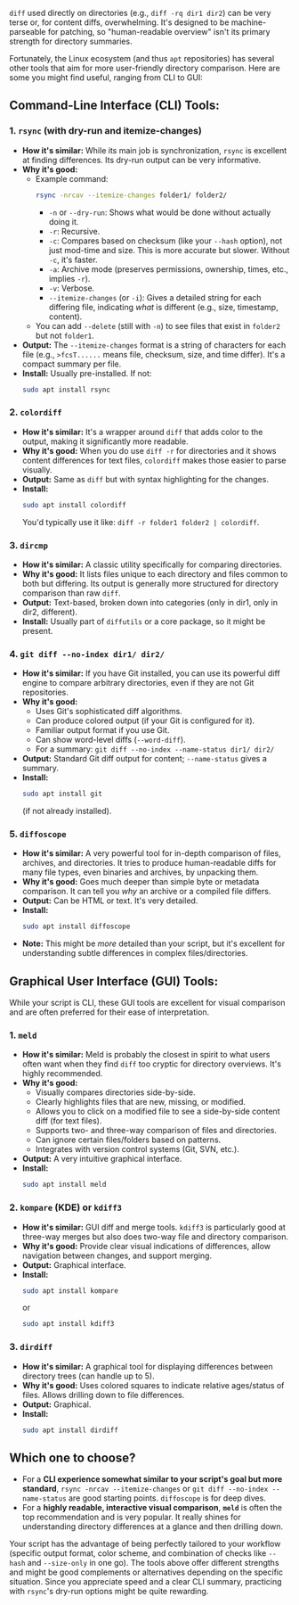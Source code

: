 `diff` used directly on directories (e.g., `diff -rq dir1 dir2`) can be very terse or, for content diffs, overwhelming. It's designed to be machine-parseable for patching, so "human-readable overview" isn't its primary strength for directory summaries.

Fortunately, the Linux ecosystem (and thus `apt` repositories) has several other tools that aim for more user-friendly directory comparison. Here are some you might find useful, ranging from CLI to GUI:

## Command-Line Interface (CLI) Tools:

### 1. `rsync` (with dry-run and itemize-changes)
* **How it's similar:** While its main job is synchronization, `rsync` is excellent at finding differences. Its dry-run output can be very informative.
* **Why it's good:**
    * Example command:
        ```bash
        rsync -nrcav --itemize-changes folder1/ folder2/
        ```
        * `-n` or `--dry-run`: Shows what would be done without actually doing it.
        * `-r`: Recursive.
        * `-c`: Compares based on checksum (like your `--hash` option), not just mod-time and size. This is more accurate but slower. Without `-c`, it's faster.
        * `-a`: Archive mode (preserves permissions, ownership, times, etc., implies `-r`).
        * `-v`: Verbose.
        * `--itemize-changes` (or `-i`): Gives a detailed string for each differing file, indicating *what* is different (e.g., size, timestamp, content).
    * You can add `--delete` (still with `-n`) to see files that exist in `folder2` but not `folder1`.
* **Output:** The `--itemize-changes` format is a string of characters for each file (e.g., `>fcsT......` means file, checksum, size, and time differ). It's a compact summary per file.
* **Install:** Usually pre-installed. If not:
    ```bash
    sudo apt install rsync
    ```

### 2. `colordiff`
* **How it's similar:** It's a wrapper around `diff` that adds color to the output, making it significantly more readable.
* **Why it's good:** When you do use `diff -r` for directories and it shows content differences for text files, `colordiff` makes those easier to parse visually.
* **Output:** Same as `diff` but with syntax highlighting for the changes.
* **Install:**
    ```bash
    sudo apt install colordiff
    ```
    You'd typically use it like: `diff -r folder1 folder2 | colordiff`.

### 3. `dircmp`
* **How it's similar:** A classic utility specifically for comparing directories.
* **Why it's good:** It lists files unique to each directory and files common to both but differing. Its output is generally more structured for directory comparison than raw `diff`.
* **Output:** Text-based, broken down into categories (only in dir1, only in dir2, different).
* **Install:** Usually part of `diffutils` or a core package, so it might be present.

### 4. `git diff --no-index dir1/ dir2/`
* **How it's similar:** If you have Git installed, you can use its powerful diff engine to compare arbitrary directories, even if they are not Git repositories.
* **Why it's good:**
    * Uses Git's sophisticated diff algorithms.
    * Can produce colored output (if your Git is configured for it).
    * Familiar output format if you use Git.
    * Can show word-level diffs (`--word-diff`).
    * For a summary: `git diff --no-index --name-status dir1/ dir2/`
* **Output:** Standard Git diff output for content; `--name-status` gives a summary.
* **Install:**
    ```bash
    sudo apt install git
    ```
    (if not already installed).

### 5. `diffoscope`
* **How it's similar:** A very powerful tool for in-depth comparison of files, archives, and directories. It tries to produce human-readable diffs for many file types, even binaries and archives, by unpacking them.
* **Why it's good:** Goes much deeper than simple byte or metadata comparison. It can tell you *why* an archive or a compiled file differs.
* **Output:** Can be HTML or text. It's very detailed.
* **Install:**
    ```bash
    sudo apt install diffoscope
    ```
* **Note:** This might be *more* detailed than your script, but it's excellent for understanding subtle differences in complex files/directories.

## Graphical User Interface (GUI) Tools:

While your script is CLI, these GUI tools are excellent for visual comparison and are often preferred for their ease of interpretation.

### 1. `meld`
* **How it's similar:** Meld is probably the closest in spirit to what users often want when they find `diff` too cryptic for directory overviews. It's highly recommended.
* **Why it's good:**
    * Visually compares directories side-by-side.
    * Clearly highlights files that are new, missing, or modified.
    * Allows you to click on a modified file to see a side-by-side content diff (for text files).
    * Supports two- and three-way comparison of files and directories.
    * Can ignore certain files/folders based on patterns.
    * Integrates with version control systems (Git, SVN, etc.).
* **Output:** A very intuitive graphical interface.
* **Install:**
    ```bash
    sudo apt install meld
    ```

### 2. `kompare` (KDE) or `kdiff3`
* **How it's similar:** GUI diff and merge tools. `kdiff3` is particularly good at three-way merges but also does two-way file and directory comparison.
* **Why it's good:** Provide clear visual indications of differences, allow navigation between changes, and support merging.
* **Output:** Graphical interface.
* **Install:**
    ```bash
    sudo apt install kompare
    ```
    or
    ```bash
    sudo apt install kdiff3
    ```

### 3. `dirdiff`
* **How it's similar:** A graphical tool for displaying differences between directory trees (can handle up to 5).
* **Why it's good:** Uses colored squares to indicate relative ages/status of files. Allows drilling down to file differences.
* **Output:** Graphical.
* **Install:**
    ```bash
    sudo apt install dirdiff
    ```

## Which one to choose?

* For a **CLI experience somewhat similar to your script's goal but more standard**, `rsync -nrcav --itemize-changes` or `git diff --no-index --name-status` are good starting points. `diffoscope` is for deep dives.
* For a **highly readable, interactive visual comparison**, **`meld`** is often the top recommendation and is very popular. It really shines for understanding directory differences at a glance and then drilling down.

Your script has the advantage of being perfectly tailored to your workflow (specific output format, color scheme, and combination of checks like `--hash` and `--size-only` in one go). The tools above offer different strengths and might be good complements or alternatives depending on the specific situation. Since you appreciate speed and a clear CLI summary, practicing with `rsync`'s dry-run options might be quite rewarding.
